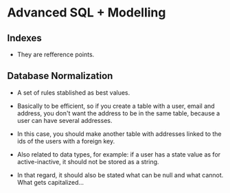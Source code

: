 # Advanced SQL + Modelling

## Indexes

- They are refference points.

## Database Normalization

- A set of rules stablished as best values.

- Basically to be efficient, so if you create a table with a user, email and address, you don't want the address to be in the same table, because a user can have several addresses.
- In this case, you should make another table with addresses linked to the ids of the users with a foreign key.

- Also related to data types, for example: if a user has a state value as for active-inactive, it should not be stored as a string.
- In that regard, it should also be stated what can be null and what cannot. What gets capitalized...

